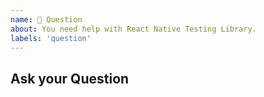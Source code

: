 ```yaml
---
name: 💬 Question
about: You need help with React Native Testing Library.
labels: 'question'
---
```


## Ask your Question

<!-- Ask your question -->
